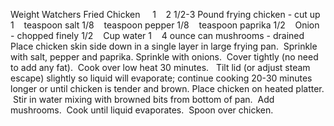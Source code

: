 Weight Watchers Fried Chicken
 
 
1    2 1/2-3 Pound frying chicken - cut up
1    teaspoon salt
1/8    teaspoon pepper
1/8    teaspoon paprika
1/2    Onion - chopped finely
1/2    Cup water
1    4 ounce can mushrooms - drained
 
 
Place chicken skin side down in a single layer in large frying pan.  Sprinkle with salt, pepper and paprika.
Sprinkle with onions.  Cover tightly (no need to add any fat).  Cook over low heat 30 minutes.  
Tilt lid (or adjust steam escape) slightly so liquid will evaporate; continue cooking 20-30 minutes longer or until chicken is tender and brown. 
Place chicken on heated platter.  Stir in water mixing with browned bits from bottom of pan.  Add mushrooms.  Cook until liquid evaporates.  Spoon over chicken.
